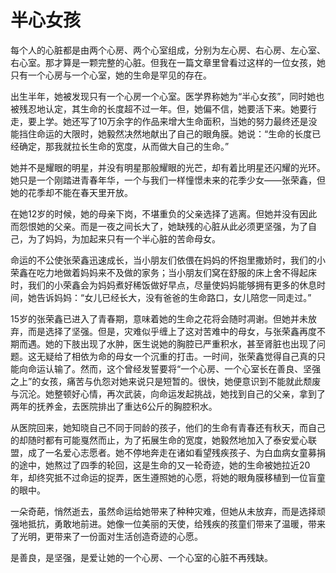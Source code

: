 # 半心女孩

每个人的心脏都是由两个心房、两个心室组成，分别为左心房、右心房、左心室、右心室。那才算是一颗完整的心脏。但我在一篇文章里曾看过这样的一位女孩，她只有一个心房与一个心室，她的生命是罕见的存在。

出生半年，她被发现只有一个心房一个心室。医学界称她为“半心女孩”，同时她也被残忍地认定，其生命的长度超不过一年。但，她偏不信，她要活下来。她要行走，要上学。她还写了10万余字的作品来增大生命面积，当她的努力最终还是没能挡住命运的大限时，她毅然决然地献出了自己的眼角膜。她说：“生命的长度已经确定，那我就拉长生命的宽度，从而做大自己的生命。”

她并不是耀眼的明星，并没有明星那般耀眼的光芒，却有着比明星还闪耀的光环。她只是一个刚踏进青春年华，一个与我们一样憧憬未来的花季少女——张荣鑫，但她的花季却不能在春天里开放。

在她12岁的时候，她的母亲下岗，不堪重负的父亲选择了逃离。但她并没有因此而怨恨她的父亲。而是一夜之间长大了，她缺残的心脏从此必须更坚强，为了自己，为了妈妈，为加起来只有一个半心脏的苦命母女。

命运的不公使张荣鑫迅速成长，当小朋友们依偎在妈妈的怀抱里撒娇时，我们的小荣鑫在吃力地做着妈妈来不及做的家务；当小朋友们窝在舒服的床上舍不得起床时，我们的小荣鑫会为妈妈煮好稀饭做好早点，尽量使妈妈能够拥有更多的休息时间，她告诉妈妈：“女儿已经长大，没有爸爸的生命路口，女儿陪您一同走过。”

15岁的张荣鑫已进入了青春期，意味着她的生命之花将会随时凋谢。但她并未放弃，而是选择了坚强。但是，灾难似乎缠上了这对苦难中的母女，与张荣鑫再度不期而遇。她的下肢出现了水肿，医生说她的胸腔已严重积水，甚至肾脏也出现了问题。这无疑给了相依为命的母女一个沉重的打击。一时间，张荣鑫觉得自己真的只能向命运认输了。然而，这个曾经发誓要将“一个心房、一个心室长在善良、坚强之上”的女孩，痛苦与仇怨对她来说只是短暂的。很快，她便意识到不能就此颓废与沉沦。她整顿好心情，再次武装，向命运发起挑战，她找到自己的父亲，拿到了两年的抚养金，去医院排出了重达6公斤的胸腔积水。

从医院回来，她知晓自己不同于同龄的孩子，他们的生命有青春还有秋天，而自己的却随时都有可能戛然而止，为了拓展生命的宽度，她毅然地加入了泰安爱心联盟，成了一名爱心志愿者。她不停地奔走在诸如看望残疾孩子、为白血病女童募捐的途中，她熬过了四季的轮回，这是生命的又一轮奇迹，她的生命被她拉近20年，却终究抵不过命运的捉弄，医生遵照她的心愿，将她的眼角膜移植到一位盲童的眼中。

一朵奇葩，悄然逝去，虽然命运给她带来了种种灾难，但她从未放弃，而是选择顽强地抵抗，勇敢地前进。她像一位美丽的天使，给残疾的孩童们带来了温暖，带来了光明，更带来了一份面对生活创造奇迹的心愿。

是善良，是坚强，是爱让她的一个心房、一个心室的心脏不再残缺。